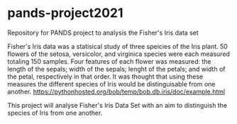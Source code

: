 # pands-project2021
Repository for PANDS project to analysis the Fisher's Iris data set


Fisher's Iris data was a statisical study of three speicies of the Iris plant.  50 flowers of the setosa, versicolor, and virginica species were each measured totaling 150 samples.   Four features of each flower was measured: the length of the sepals; width of the sepals; lenght of the petals; and width of the petal, respectively in that order.  It was thought that using these measures the different species of Iris would be distinguisable from one another. 
https://pythonhosted.org/bob/temp/bob.db.iris/doc/example.html

This project will analyse Fisher's Iris Data Set with an aim to distinguish the species of Iris from one another. 